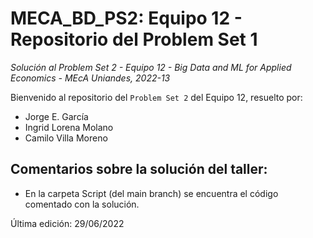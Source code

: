 # MECA_BD_PS2: Equipo 12  - Repositorio del Problem Set 1

*Solución al Problem Set 2 - Equipo 12 - Big Data and ML for Applied Economics - MEcA Uniandes, 2022-13*

Bienvenido al repositorio del `Problem Set 2` del Equipo 12, resuelto por:

- Jorge E. García
- Ingrid Lorena Molano
- Camilo Villa Moreno

## Comentarios sobre la solución del taller:

- En la carpeta Script (del main branch) se encuentra el código comentado con la solución.


Última edición: 29/06/2022
